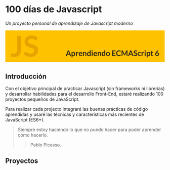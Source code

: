 # 100 días de Javascript
*Un proyecto personal de aprendizaje de Javascript moderno*

![ES6 Header](/ES6-Header.jpg)

## Introducción
Con el objetivo principal de practicar Javascript (sin frameworks ni librerías) y desarrollar habilidades para el desarrollo Front-End, estaré realizando 100 proyectos pequeños de JavaScript.

Para realizar cada projecto integraré las buenas prácticas de código aprendidas y usaré las técnicas y características más recientes de JavaScript (ES6+).


>Siempre estoy haciendo lo que no puedo hacer para poder aprender cómo hacerlo.
>>Pablo Picasso.


## Proyectos

